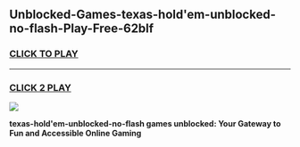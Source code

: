 
## Unblocked-Games-texas-hold'em-unblocked-no-flash-Play-Free-62blf
<h3>
<a href="https://premium76.site?title=texas-hold'em-unblocked-no-flash&ref=23A">CLICK TO PLAY</a></h3>
<hr>

<h3>
<a href="https://premium76.site?title=texas-hold'em-unblocked-no-flash&ref=23A">CLICK 2 PLAY</a>
  
</h3>

<a href="https://premium76.site?title=texas-hold'em-unblocked-no-flash&ref=23A"><img src="https://clearcache.store/games.png"></a>


**texas-hold'em-unblocked-no-flash games unblocked: Your Gateway to Fun and Accessible Online Gaming**

